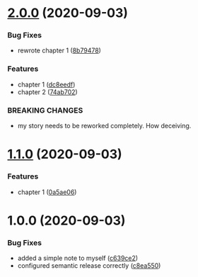 # [2.0.0](https://github.com/bchhun/my-wonderful-book/compare/v1.0.0...v2.0.0) (2020-09-03)


### Bug Fixes

* rewrote chapter 1 ([8b79478](https://github.com/bchhun/my-wonderful-book/commit/8b79478b45477e89a95b703d43768a4f20de608f))


### Features

* chapter 1 ([dc8eedf](https://github.com/bchhun/my-wonderful-book/commit/dc8eedffae7ff24bd2e707b8ffc219ae79ff1e4e))
* chapter 2 ([74ab702](https://github.com/bchhun/my-wonderful-book/commit/74ab70285e8a8c64a3681e901ae426a67a6be307))


### BREAKING CHANGES

* my story needs to be reworked completely. How deceiving.

# [1.1.0](https://github.com/bchhun/my-wonderful-book/compare/v1.0.0...v1.1.0) (2020-09-03)


### Features

* chapter 1 ([0a5ae06](https://github.com/bchhun/my-wonderful-book/commit/0a5ae069213ad98f4b7da8447a9581958247dded))

# 1.0.0 (2020-09-03)


### Bug Fixes

* added a simple note to myself ([c639ce2](https://github.com/bchhun/my-wonderful-book/commit/c639ce21d508b8ad4046f3f54ceb4b95c5b6027c))
* configured semantic release correctly ([c8ea550](https://github.com/bchhun/my-wonderful-book/commit/c8ea550c915f3e5a2aa5b4a3bf06d93b92834f6c))
